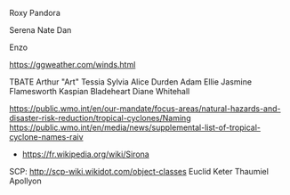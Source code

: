 


Roxy
Pandora

Serena
Nate
Dan

Enzo


https://ggweather.com/winds.html


TBATE
Arthur "Art"
Tessia
Sylvia
Alice
Durden
Adam
Ellie
Jasmine Flamesworth
Kaspian Bladeheart
Diane Whitehall




https://public.wmo.int/en/our-mandate/focus-areas/natural-hazards-and-disaster-risk-reduction/tropical-cyclones/Naming
https://public.wmo.int/en/media/news/supplemental-list-of-tropical-cyclone-names-raiv


- https://fr.wikipedia.org/wiki/Sirona


SCP: http://scp-wiki.wikidot.com/object-classes
Euclid
Keter
Thaumiel
Apollyon
